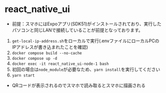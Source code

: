# react_native_ui


- 前提：スマホにはExpoアプリ(SDK51)がインストールされており、実行したパソコンと同じLANで接続していることが前提となっております。

1. ```get-local-ip-address.sh```をローカルで実行(.envファイルにローカルPCのIPアドレスが書き込まれたことを確認)
2. ```docker compose build --no-cache```
2. ```docker compose up -d```
3. ```docker exec -it react_native_ui-node-1 bash```
4. 初回の場合は```node_module```が必要なため、```yarn install```を実行してください
5. ```yarn start```
- QRコードが表示されるのでスマホで読み取るとスマホに描画される

